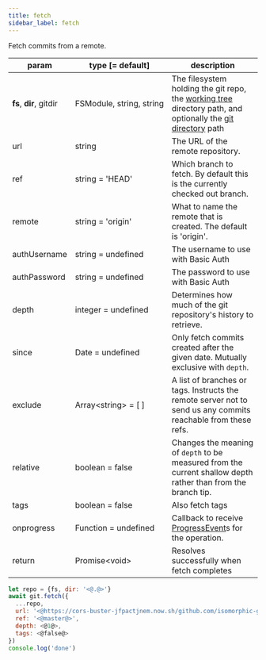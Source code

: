 ```yaml
---
title: fetch
sidebar_label: fetch
---
```


Fetch commits from a remote.

| param                   | type [= default]                   | description                                                                                                                                         |
| ----------------------- | ---------------------------------- | --------------------------------------------------------------------------------------------------------------------------------------------------- |
| **fs**, **dir**, gitdir | FSModule,&nbsp;string,&nbsp;string | The filesystem holding the git repo, the [working tree](dir-vs-gitdir.md) directory path, and optionally the [git directory](dir-vs-gitdir.md) path |
| url                     | string                             | The URL of the remote repository.                                                                                                                   |
| ref                     | string   = 'HEAD'                  | Which branch to fetch. By default this is the currently checked out branch.                                                                         |
| remote                  | string   = 'origin'                | What to name the remote that is created. The default is 'origin'.                                                                                   |
| authUsername            | string   = undefined               | The username to use with Basic Auth                                                                                                                 |
| authPassword            | string   = undefined               | The password to use with Basic Auth                                                                                                                 |
| depth                   | integer  = undefined               | Determines how much of the git repository's history to retrieve.                                                                                    |
| since                   | Date     = undefined               | Only fetch commits created after the given date. Mutually exclusive with `depth`.                                                                   |
| exclude                 | Array\<string\> = [ ]              | A list of branches or tags. Instructs the remote server not to send us any commits reachable from these refs.                                       |
| relative                | boolean  = false                   | Changes the meaning of `depth` to be measured from the current shallow depth rather than from the branch tip.                                       |
| tags                    | boolean  = false                   | Also fetch tags                                                                                                                                     |
| onprogress              | Function = undefined               | Callback to receive [ProgressEvent](https://developer.mozilla.org/en-US/docs/Web/API/ProgressEvent)s for the operation.                             |
| return                  | Promise\<void\>                    | Resolves successfully when fetch completes                                                                                                          |

```js
let repo = {fs, dir: '<@.@>'}
await git.fetch({
  ...repo,
  url: '<@https://cors-buster-jfpactjnem.now.sh/github.com/isomorphic-git/isomorphic-git@>',
  ref: '<@master@>',
  depth: <@1@>,
  tags: <@false@>
})
console.log('done')
```
